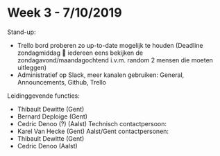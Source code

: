# Week 3 - 7/10/2019

Stand-up:
-	Trello bord proberen zo up-to-date mogelijk te houden (Deadline zondagmiddag  iedereen eens bekijken de zondagavond/maandagochtend i.v.m. random 2 mensen die moeten uitleggen)
-	Administratief op Slack, meer kanalen gebruiken: General, Announcements, Github, Trello

Leidinggevende functies:
-	Thibault Dewitte (Gent)
-	Bernard Deploige (Gent)
-	Cedric Denoo (?) (Aalst)
Technisch contactpersoon:
-	Karel Van Hecke (Gent)
Aalst/Gent contactpersonen:
-	Thibault Dewitte (Gent)
-	Cedric Denoo (Aalst)
